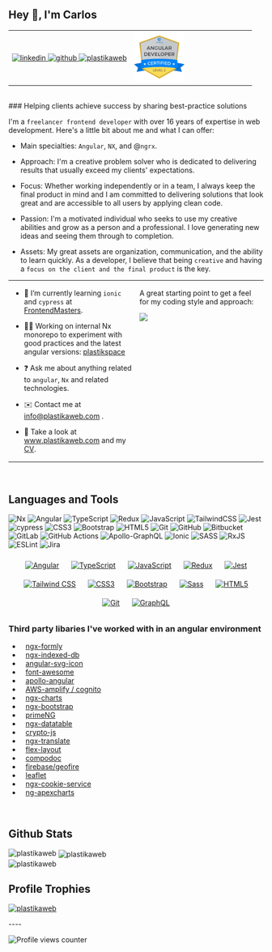 
## Hey 👋, I'm Carlos

<table width="100%" align="center">
     <tr>
          <td valign="center" width="50%">
               <div align="right">
                    <a href="https://linkedin.com/in/plastikaweb" target="_blank">
                    <img src=https://img.shields.io/badge/linkedin-%231E77B5.svg?&style=for-the-badge&logo=linkedin&logoColor=white alt="linkedin" height="35" />
                    </a>
                    <a href="https://github.com/plastikaweb" target="_blank">
                    <img src=https://img.shields.io/badge/github-%2324292e.svg?&style=for-the-badge&logo=github&logoColor=white alt="github" height="35" />
                    </a>
                    <a href="https://www.plastikaweb.com" target="_blank">
                         <img src="https://img.shields.io/badge/Freelancer-29B2FE?style=for-the-badge&logo=Freelancer&logoColor=white" alt="plastikaweb" height="35" >
                    </a>
               </div>
          </td>
          <td>
               <div align="left">
               <a href="https://interstate21.com/certificate/?code=4E30VHP" target="_blank"><img src="angular-level2.png" height="100" width="100" alt="Angular Developer Expert Level 2"></a>
               </div>
          </td>
     </tr>
</table>
<br>
### Helping clients achieve success by sharing best-practice solutions

I'm a `freelancer frontend developer` with over 16 years of expertise in web development. Here's a little bit about me and what I can offer:

- Main specialties: `Angular`, `NX`, and @`ngrx`.

- Approach: I'm a creative problem solver who is dedicated to delivering results that usually exceed my clients' expectations.

- Focus: Whether working independently or in a team, I always keep the final product in mind and I am committed to delivering solutions that look great and are accessible to all users by applying clean code.

- Passion: I'm a motivated individual who seeks to use my creative abilities and grow as a person and a professional. I love generating new ideas and seeing them through to completion.

- Assets: My great assets are organization, communication, and the ability to learn quickly.
As a developer, I believe that being `creative` and having a `focus on the client and the final product` is the key.

<table><tr><td valign="top" width="50%">

- 🌱 I’m currently learning `ionic` and `cypress` at <a href="https://frontendmasters.com" target="_blank">FrontendMasters</a>.

- 💪🏽 Working on internal Nx monorepo to experiment with good practices and the latest angular versions: <a href="https://github.com/plastikaweb/plastikspace">plastikspace</a>

- ❓ Ask me about anything related to `angular`, `Nx` and related technologies.

- ✉️ Contact me at <info@plastikaweb.com> .

- 📄 Take a look at <a href="https://www.plastikaweb.com" target="_blank">www.plastikaweb.com</a> and my <a href="https://www.plastikaweb.com/assets/docs/carlos_matheu_plastikaweb.pdf" target="_blank">CV</a>.

</td><td valign="top" width="50%">

<div align="left">
<p>A great starting point to get a feel for my coding style and approach:</p>

<a href="https://github.com/plastikaweb/plastikspace">
<img src="https://github-readme-stats.vercel.app/api/pin/?username=plastikaweb&repo=plastikspace"/>
</a>
</div>

</td></tr></table>

<br/>

## Languages and Tools

![Nx](https://img.shields.io/badge/nx-143055?style=for-the-badge&logo=nx&logoColor=white)
![Angular](https://img.shields.io/badge/angular-%23DD0031.svg?style=for-the-badge&logo=angular&logoColor=white)
![TypeScript](https://img.shields.io/badge/typescript-%23007ACC.svg?style=for-the-badge&logo=typescript&logoColor=white)
![Redux](https://img.shields.io/badge/redux-%23593d88.svg?style=for-the-badge&logo=redux&logoColor=white)
![JavaScript](https://img.shields.io/badge/javascript-%23323330.svg?style=for-the-badge&logo=javascript&logoColor=%23F7DF1E)
![TailwindCSS](https://img.shields.io/badge/tailwindcss-%2338B2AC.svg?style=for-the-badge&logo=tailwind-css&logoColor=white)
![Jest](https://img.shields.io/badge/-jest-%23C21325?style=for-the-badge&logo=jest&logoColor=white)
![cypress](https://img.shields.io/badge/-cypress-%23E5E5E5?style=for-the-badge&logo=cypress&logoColor=058a5e)
![CSS3](https://img.shields.io/badge/css3-%231572B6.svg?style=for-the-badge&logo=css3&logoColor=white)
![Bootstrap](https://img.shields.io/badge/bootstrap-%238511FA.svg?style=for-the-badge&logo=bootstrap&logoColor=white)
![HTML5](https://img.shields.io/badge/html5-%23E34F26.svg?style=for-the-badge&logo=html5&logoColor=white)
![Git](https://img.shields.io/badge/git-%23F05033.svg?style=for-the-badge&logo=git&logoColor=white)
![GitHub](https://img.shields.io/badge/github-%23121011.svg?style=for-the-badge&logo=github&logoColor=white)
![Bitbucket](https://img.shields.io/badge/bitbucket-%230047B3.svg?style=for-the-badge&logo=bitbucket&logoColor=white)
![GitLab](https://img.shields.io/badge/gitlab-%23181717.svg?style=for-the-badge&logo=gitlab&logoColor=white)
![GitHub Actions](https://img.shields.io/badge/github%20actions-%232671E5.svg?style=for-the-badge&logo=githubactions&logoColor=white)
![Apollo-GraphQL](https://img.shields.io/badge/-ApolloGraphQL-311C87?style=for-the-badge&logo=apollo-graphql)
![Ionic](https://img.shields.io/badge/Ionic-%233880FF.svg?style=for-the-badge&logo=Ionic&logoColor=white)
![SASS](https://img.shields.io/badge/SASS-hotpink.svg?style=for-the-badge&logo=SASS&logoColor=white)
![RxJS](https://img.shields.io/badge/rxjs-%23B7178C.svg?style=for-the-badge&logo=reactivex&logoColor=white)
![ESLint](https://img.shields.io/badge/ESLint-4B3263?style=for-the-badge&logo=eslint&logoColor=white)
![Jira](https://img.shields.io/badge/jira-%230A0FFF.svg?style=for-the-badge&logo=jira&logoColor=white)

<div align="center">

<a href="https://angular.io/" target="_blank"><img style="margin: 10px" src="https://profilinator.rishav.dev/skills-assets/angularjs-original.svg" alt="Angular" height="50" /></a>
<a href="https://www.typescriptlang.org/" target="_blank"><img style="margin: 10px" src="https://profilinator.rishav.dev/skills-assets/typescript-original.svg" alt="TypeScript" height="50" /></a>
<a href="https://www.javascript.com/" target="_blank"><img style="margin: 10px" src="https://profilinator.rishav.dev/skills-assets/javascript-original.svg" alt="JavaScript" height="50" /></a>
<a href="https://ngrx.io/" target="_blank"><img style="margin: 10px" src="https://profilinator.rishav.dev/skills-assets/redux-original.svg" alt="Redux" height="50" /></a>
<a href="https://www.jestjs.io/" target="_blank"><img style="margin: 10px" src="https://profilinator.rishav.dev/skills-assets/jest.svg" alt="Jest" height="50" /></a>
<a href="https://www.tailwindcss.com/" target="_blank"><img style="margin: 10px" src="https://profilinator.rishav.dev/skills-assets/tailwindcss.svg" alt="Tailwind CSS" height="50" /></a>
<a href="https://www.w3schools.com/css/" target="_blank"><img style="margin: 10px" src="https://profilinator.rishav.dev/skills-assets/css3-original-wordmark.svg" alt="CSS3" height="50" /></a>
<a href="https://getbootstrap.com/docs/3.4/javascript/" target="_blank"><img style="margin: 10px" src="https://profilinator.rishav.dev/skills-assets/bootstrap-plain.svg" alt="Bootstrap" height="50" /></a>
<a href="https://sass-lang.com/" target="_blank"><img style="margin: 10px" src="https://profilinator.rishav.dev/skills-assets/sass-original.svg" alt="Sass" height="50" /></a>
<a href="https://en.wikipedia.org/wiki/HTML5" target="_blank"><img style="margin: 10px" src="https://profilinator.rishav.dev/skills-assets/html5-original-wordmark.svg" alt="HTML5" height="50" /></a>
<a href="https://github.com/" target="_blank"><img style="margin: 10px" src="https://profilinator.rishav.dev/skills-assets/git-scm-icon.svg" alt="Git" height="50" /></a>
<a href="https://graphql.org/" target="_blank"><img style="margin: 10px" src="https://profilinator.rishav.dev/skills-assets/graphql.png" alt="GraphQL" height="50" /></a>
</div>

### Third party libaries I've worked with in an angular environment

<ul align="left">
     <li><a target="_blank" style="margin: 10px" href="https://formly.dev/">ngx-formly</a></li>
     <li><a target="_blank" style="margin: 10px" href="https://github.com/assuncaocharles/ngx-indexed-db">ngx-indexed-db</a></li>
     <li><a target="_blank" style="margin: 10px" href="https://github.com/czeckd/angular-svg-icon">angular-svg-icon</a></li>
     <li><a target="_blank" style="margin: 10px" href="https://fontawesome.com">font-awesome</a></li>
     <li><a target="_blank" style="margin: 10px" href="https://the-guild.dev/graphql/apollo-angular">apollo-angular</a></li>
     <li><a target="_blank" style="margin: 10px" href="https://docs.amplify.aws/">AWS-amplify / cognito</a></li>
     <li><a target="_blank" style="margin: 10px" href="https://github.com/swimlane/ngx-charts">ngx-charts</a></li>
     <li><a target="_blank" style="margin: 10px" href="https://valor-software.com/ngx-bootstrap">ngx-bootstrap</a></li>
     <li><a target="_blank" style="margin: 10px" href="https://primeng.org/">primeNG</a></li>
     <li><a target="_blank" style="margin: 10px" href="https://github.com/swimlane/ngx-datatable">ngx-datatable</a></li>
     <li><a target="_blank" style="margin: 10px" href="https://github.com/brix/crypto-js">crypto-js</a></li>
     <li><a target="_blank" style="margin: 10px" href="https://github.com/ngx-translate/core">ngx-translate</a></li>
     <li><a target="_blank" style="margin: 10px" href="https://github.com/angular/flex-layout">flex-layout</a></li>
     <li><a target="_blank" style="margin: 10px" href="https://github.com/compodoc/compodoc">compodoc</a></li>
     <li><a target="_blank" style="margin: 10px" href="https://github.com/firebase/geofire-js">firebase/geofire</a></li>
     <li><a target="_blank" style="margin: 10px" href="https://leafletjs.com">leaflet</a></li>
     <li><a target="_blank" style="margin: 10px" href="https://github.com/stevermeister/ngx-cookie-service">ngx-cookie-service</a></li>
     <li><a target="_blank" style="margin: 10px" href="https://github.com/apexcharts/ng-apexcharts">ng-apexcharts</a></li>
</ul>

<br/>

## Github Stats

<div><img align="left"
     src="https://github-readme-stats.vercel.app/api/top-langs?username=plastikaweb&show_icons=true&locale=en&layout=compact"
     alt="plastikaweb" /></div>

<div>&nbsp;<img align="center"
     src="https://github-readme-stats.vercel.app/api?username=plastikaweb&show_icons=true&locale=en"
     alt="plastikaweb" />
</div>

<div><img align="center" src="https://github-readme-streak-stats.herokuapp.com/?user=plastikaweb&" alt="plastikaweb" />
</div>

## Profile Trophies

<p align="left"> <a href="https://github.com/ryo-ma/github-profile-trophy"><img
    src="https://github-profile-trophy.vercel.app/?username=plastikaweb&row=1&column=7" alt="plastikaweb" /></a> </p>
----

![Profile views counter](https://komarev.com/ghpvc/?username=plastikaweb&&style=flat-square)
